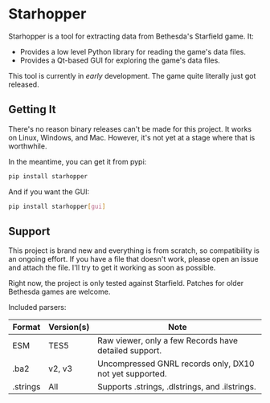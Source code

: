 # Starhopper

Starhopper is a tool for extracting data from Bethesda's Starfield game. It:

- Provides a low level Python library for reading the game's data files.
- Provides a Qt-based GUI for exploring the game's data files.

This tool is currently in _early_ development. The game quite literally just
got released.


## Getting It

There's no reason binary releases can't be made for this project. It works on
Linux, Windows, and Mac. However, it's not yet at a stage where that is
worthwhile.

In the meantime, you can get it from pypi:

```bash
pip install starhopper
```

And if you want the GUI:

```bash
pip install starhopper[gui]
```

## Support

This project is brand new and everything is from scratch, so compatibility is
an ongoing effort. If you have a file that doesn't work, please open an issue
and attach the file. I'll try to get it working as soon as possible.

Right now, the project is only tested against Starfield. Patches for older
Bethesda games are welcome.

Included parsers:

| Format   | Version(s) | Note                                                    |
|----------|------------|---------------------------------------------------------|
| ESM      | TES5       | Raw viewer, only a few Records have detailed support.   |
| .ba2     | v2, v3     | Uncompressed GNRL records only, DX10 not yet supported. |
| .strings | All        | Supports .strings, .dlstrings, and .ilstrings.          |

